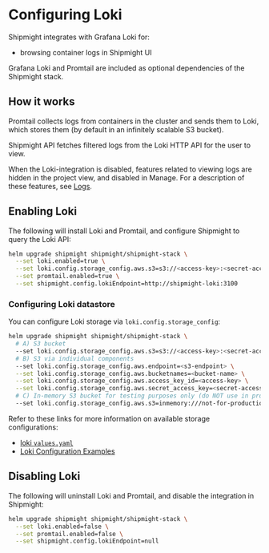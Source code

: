 # Configuring Loki

Shipmight integrates with Grafana Loki for:

- browsing container logs in Shipmight UI

Grafana Loki and Promtail are included as optional dependencies of the Shipmight stack.

## How it works

Promtail collects logs from containers in the cluster and sends them to Loki, which stores them (by default in an infinitely scalable S3 bucket).

Shipmight API fetches filtered logs from the Loki HTTP API for the user to view.

When the Loki-integration is disabled, features related to viewing logs are hidden in the project view, and disabled in Manage. For a description of these features, see [Logs](Logs.md).

## Enabling Loki

The following will install Loki and Promtail, and configure Shipmight to query the Loki API:

```bash
helm upgrade shipmight shipmight/shipmight-stack \
  --set loki.enabled=true \
  --set loki.config.storage_config.aws.s3=s3://<access-key>:<secret-access-key>@<s3-endpoint>/<bucket-name> \
  --set promtail.enabled=true \
  --set shipmight.config.lokiEndpoint=http://shipmight-loki:3100
```

### Configuring Loki datastore

You can configure Loki storage via `loki.config.storage_config`:

```bash
helm upgrade shipmight shipmight/shipmight-stack \
  # A) S3 bucket
  --set loki.config.storage_config.aws.s3=s3://<access-key>:<secret-access-key>@<s3-endpoint>/<bucket-name>
  # B) S3 via individual components
  --set loki.config.storage_config.aws.endpoint=<s3-endpoint> \
  --set loki.config.storage_config.aws.bucketnames=<bucket-name> \
  --set loki.config.storage_config.aws.access_key_id=<access-key> \
  --set loki.config.storage_config.aws.secret_access_key=<secret-access-key>
  # C) In-memory S3 bucket for testing purposes only (do NOT use in production)
  --set loki.config.storage_config.aws.s3=inmemory:///not-for-production
```

Refer to these links for more information on available storage configurations:

- [loki `values.yaml`](https://github.com/grafana/helm-charts/blob/main/charts/loki/values.yaml)
- [Loki Configuration Examples](https://grafana.com/docs/loki/latest/configuration/examples/)

## Disabling Loki

The following will uninstall Loki and Promtail, and disable the integration in Shipmight:

```bash
helm upgrade shipmight shipmight/shipmight-stack \
  --set loki.enabled=false \
  --set promtail.enabled=false \
  --set shipmight.config.lokiEndpoint=null
```
